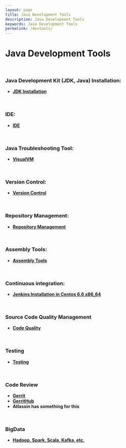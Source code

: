 ```yaml
---
layout: page
title: Java Development Tools
description: Java Development Tools
keywords: Java Development Tools
permalink: /devtools/
---
```


# Java Development Tools

<br/>

### Java Development Kit (JDK, Java) Installation:

<ul>
    <li><strong><a href="/devtools/jdk/setup/">JDK Installation</a></strong></li>
</ul>

<br/>

### IDE:

<ul>
    <li><strong><a href="/devtools/ide/" rel="nofollow">IDE</a></strong></li>
</ul>

<br/>

### Java Troubleshooting Tool:

<ul>
    <li><strong><a href="https://visualvm.github.io/" rel="nofollow">VisualVM</a></strong></li>
</ul>

<br/>

### Version Control:

<ul>
    <li><strong><a href="/devtools/version-controls/">Version Control</a></strong></li>
</ul>

<br/>

### Repository Management:

<ul>
    <li><strong><a href="/devtools/repository-management/">Repository Management</a></strong></li>
</ul>

<br/>

### Assembly Tools:

<ul>
    <li><strong><a href="/devtools/assembly/">Assembly Tools</a></strong></li>
</ul>

<br/>

### Continuous integration:

<ul>
    <li><strong><a href="/devtools/cicd/jenkins/">Jenkins Installation in Centos 6.6 x86_64</a></strong></li>
</ul>

<br/>

### Source Code Quality Management

<ul>
    <li><strong><a href="/devtools/code-quality/">Code Quality</a></strong></li>
</ul>

<br/>

### Testing

<ul>
    <li><strong><a href="/devtools/testing/">Testing</a></strong></li>
</ul>

<br/>

### Code Review

<ul>
    <li><strong><a href="https://www.youtube.com/watch?v=Wxx8XndqZ7A" rel="nofollow">Gerrit</a></strong></li>
    <li><strong><a href="https://www.youtube.com/watch?v=jeWTvDad6VM" rel="nofollow">GerritHub</a></strong></li>
    <li><strong>Atlassin has something for this</strong></li>
</ul>

<br/>

### BigData

<ul>
    <li><strong><a href="/devtools/bigdata/hadoop/install/linux/">Hadoop, Spark, Scala, Kafka, etc.</a></strong></li>
</ul>
